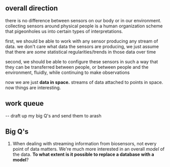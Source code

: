## overall direction

there is no difference between sensors on our body or in our environment. collecting sensors around physical people is a human organization scheme that pigeonholes us into certain types of interpretations.  

first, we should be able to work with any sensor producing any stream of data. we don't care what data the sensors are producing, we just assume that there are *some* statistical regularities/trends in those data over time 

second, we should be able to configure these sensors in such a way that they can be transferred between people, or between people and the environment, fluidly, while continuing to make observations

now we are just **data in space.** streams of data attached to points in space. now things are interesting.

## work queue

-- draft up my big Q's and send them to arash


## Big Q's

1. When dealing with streaming information from biosensors, not every point of data matters. We're much more interested in an overall *model* of the data. **To what extent is it possible to replace a database with a model**?